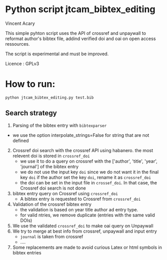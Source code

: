 # Python script jtcam_bibtex_editing

Vincent Acary

This simple pyhton script uses the API of crossref and unpaywall to reformat author's bibtex file, addind verified doi and oai on open access ressources.

The script is experimental and must be improved.

Licence :  GPLv3

# How to run:

```shell
python jtcam_bibtex_editing.py test.bib
```


## Search strategy

1. Parsing of the bibtex entry with `bibtexparser`
  - we use the option interpolate_strings=False for string that are not defined
2. Crossref doi search with the crossref API using habanero.
   the most relevent doi is stored in `crossref_doi`
   - we use it to do a query on crossref with the ['author', 'title', 'year', 'journal'] of the bibtex entry
   - we do not use the input key `doi` since we do not want it in the final key `doi`
	   if the author set the key `doi`, rename it as `crossref_doi`
   - the doi can be set in the input file in `crossef_doi`. In that case, the Crossref doi search is not done
3. bibtex entry query on Crossref using `crossref_doi` 
   - A bibtex entry is requested to Crossref from `crossref_doi`   
4. Validation of the crossref bibtex entry
   - the validation is based on year title author ad entry type.   
   - for valid ntries, we remove duplicate (entries with the same valid DOIs)
5. We use the validated  `crossref_doi`  to make oai query on Unpaywall
6. We try to merge at best info from crossref, unpaywall and input entry
   - `journal` is taken from crossref
   - ....
7. Some replacements are made to avoid curious Latex or html symbols in bibtex entries
